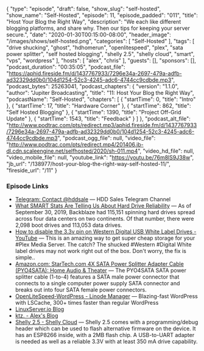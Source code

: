 {
  "type": "episode",
  "draft": false,
  "show_slug": "self-hosted",
  "show_name": "Self-Hosted",
  "episode": 11,
  "episode_padded": "011",
  "title": "Host Your Blog the Right Way",
  "description": "We each like different blogging platforms, and share why. Then our tips for keeping your server secure.",
  "date": "2020-01-30T00:15:00-08:00",
  "header_image": "/images/shows/self-hosted.png",
  "categories": [
    "Self-Hosted"
  ],
  "tags": [
    "drive shucking",
    "ghost",
    "hdhomerun",
    "openlitespeed",
    "plex",
    "sata power splitter",
    "self hosted blogging",
    "shelly 2.5",
    "shelly cloud",
    "smart",
    "vps",
    "wordpress"
  ],
  "hosts": [
    "alex",
    "chris"
  ],
  "guests": [],
  "sponsors": [],
  "podcast_duration": "00:35:05",
  "podcast_file": "https://aphid.fireside.fm/d/1437767933/7296e34a-2697-479a-adfb-ad32329dd0b0/104d1254-52c3-4245-adc6-4744cc9cdbde.mp3",
  "podcast_bytes": 25263041,
  "podcast_chapters": {
    "version": "1.1.0",
    "author": "Jupiter Broadcasting",
    "title": "11: Host Your Blog the Right Way",
    "podcastName": "Self-Hosted",
    "chapters": [
      {
        "startTime": 0,
        "title": "Intro"
      },
      {
        "startTime": 17,
        "title": "Hardware Corner"
      },
      {
        "startTime": 862,
        "title": "Self Hosted Blogging"
      },
      {
        "startTime": 1390,
        "title": "Project Off-Grid Update"
      },
      {
        "startTime": 1543,
        "title": "Feedback"
      }
    ]
  },
  "podcast_alt_file": "http://www.podtrac.com/pts/redirect.mp3/aphid.fireside.fm/d/1437767933/7296e34a-2697-479a-adfb-ad32329dd0b0/104d1254-52c3-4245-adc6-4744cc9cdbde.mp3",
  "podcast_ogg_file": null,
  "video_file": "http://www.podtrac.com/pts/redirect.mp4/201406.jb-dl.cdn.scaleengine.net/selfhosted/2020/sh-011.mp4",
  "video_hd_file": null,
  "video_mobile_file": null,
  "youtube_link": "https://youtu.be/76m8lS9J38w",
  "jb_url": "/138977/host-your-blog-the-right-way-self-hosted-11/",
  "fireside_url": "/11"
}


### Episode Links

  * [Telegram: Contact @hddsale](https://t.me/hddsale "Telegram: Contact @hddsale") — HDD Sales Telegram Channel 
  * [What SMART Stats Are Telling Us About Hard Drive Reliability](https://www.backblaze.com/blog/backblaze-hard-drive-stats-q3-2019/ "What SMART Stats Are Telling Us About Hard Drive Reliability") — As of September 30, 2019, Backblaze had 115,151 spinning hard drives spread across four data centers on two continents. Of that number, there were 2,098 boot drives and 113,053 data drives.
  * [How to disable the 3.3v pin on Western Digital USB White Label Drives - YouTube](https://www.youtube.com/watch?v=1YqMn1pCRd8 "How to disable the 3.3v pin on Western Digital USB White Label Drives - YouTube") — This is an amazing way to get super cheap storage for your #Plex Media Server. The catch? The shucked #Western #Digital White label drives may not work right out of the box. Don't worry, the fix is simple..
  * [Amazon.com: StarTech.com 4X SATA Power Splitter Adapter Cable (PYO4SATA): Home Audio & Theater](https://www.amazon.com/StarTech-com-Power-Splitter-Adapter-PYO4SATA/dp/B0086OGN9E "Amazon.com: StarTech.com 4X SATA Power Splitter Adapter Cable \(PYO4SATA\): Home Audio & Theater") — The PYO4SATA SATA power splitter cable (1-to-4) features a SATA male power connector that connects to a single computer power supply SATA connector and breaks out into four SATA female power connectors. 
  * [OpenLiteSpeed-WordPress - Linode Manager](https://cloud.linode.com/stackscripts/443929 "OpenLiteSpeed-WordPress - Linode Manager") — Blazing-fast WordPress with LSCache, 300+ times faster than regular WordPress
  * [LinuxServer.io Blog](https://blog.linuxserver.io/ "LinuxServer.io Blog")
  * [ktz. - Alex's Blog](https://blog.ktz.me/ "ktz. - Alex's Blog")
  * [Shelly 2.5 - Shelly Cloud](https://shelly.cloud/shelly-25-wifi-smart-relay-roller-shutter-home-automation/ "Shelly 2.5 - Shelly Cloud") — Shelly 2.5 comes with a programming/debug header which can be used to flash alternative firmware on the device. It has an ESP8266 inside, with a 2MB flash chip. A USB-to-UART adapter is needed as well as a reliable 3.3V with at least 350 mA drive capability.


